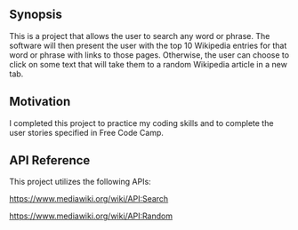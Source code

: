 ## Synopsis

This is a project that allows the user to search any word or phrase. The software will then present the user with the top 10 Wikipedia entries for that word or phrase with links to those pages. Otherwise, the user can choose to click on some text that will take them to a random Wikipedia article in a new tab.

## Motivation

I completed this project to practice my coding skills and to complete the user stories specified in Free Code Camp.

## API Reference

This project utilizes the following APIs:

https://www.mediawiki.org/wiki/API:Search

https://www.mediawiki.org/wiki/API:Random
